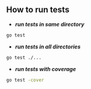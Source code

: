 ## How to run tests

* ***run tests in same directory***
```bash
go test 
```
* ***run tests in all directories***
```bash
go test ./...
```
* ***run tests with coverage***
```bash
go test -cover
```


